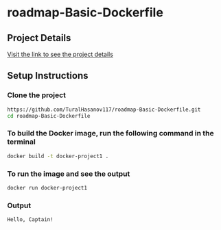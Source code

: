 # roadmap-Basic-Dockerfile 

## Project Details
[Visit the link to see the project details]([https://roadmap.sh/projects/basic-dockerfile](https://roadmap.sh/projects/basic-dockerfile)) 

## Setup Instructions

### Clone the project
```bash
https://github.com/TuralHasanov117/roadmap-Basic-Dockerfile.git
cd roadmap-Basic-Dockerfile
```

### To build the Docker image, run the following command in the terminal
```bash
docker build -t docker-project1 .
```

### To run the image and see the output
```bash
docker run docker-project1
```

### Output
```bash
Hello, Captain!
```
